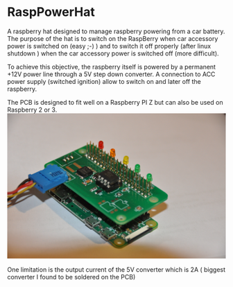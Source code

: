 # RaspPowerHat
A raspberry hat designed to manage raspberry powering from a car battery.<br>
The purpose of the hat is to switch on the RaspBerry when car accessory power is switched on (easy ;-) ) and to switch it off properly (after linux shutdown ) when the car accessory power is switched off (more difficult).

To achieve this objective, the raspberry itself is powered by a permanent +12V power line through a 5V step down converter. A connection to ACC power supply (switched ignition) allow to switch on and later off the raspberry.<br>

The PCB is designed to fit well on a Raspberry PI Z but can also be used on Raspberry 2 or 3.<br/>
![Front view](Hat1.png)

One limitation is the output current of the 5V converter which is 2A ( biggest converter I found to be soldered on the PCB)
